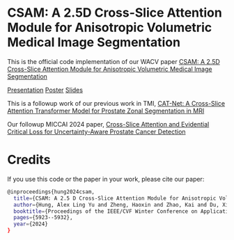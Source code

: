 # CSAM: A 2.5D Cross-Slice Attention Module for Anisotropic Volumetric Medical Image Segmentation

This is the official code implementation of our WACV paper [CSAM: A 2.5D Cross-Slice Attention Module for Anisotropic Volumetric Medical Image Segmentation](https://arxiv.org/abs/2311.04942)

[Presentation](https://youtu.be/602DSt8DXBw) [Poster](https://drive.google.com/file/d/1gS9O3QnCQUeYqCPwuGRRSmPb-MdnyPV9/view?usp=sharing) [Slides](https://drive.google.com/file/d/1JjapsZT7IiE1Vdm9CoUnXxas7_JuE-qd/view?usp=sharing)

This is a followup work of our previous work in TMI, [CAT-Net: A Cross-Slice Attention Transformer Model for Prostate Zonal Segmentation in MRI](https://github.com/aL3x-O-o-Hung/CAT-Net)

Our followup MICCAI 2024 paper, [Cross-Slice Attention and Evidential Critical Loss for Uncertainty-Aware Prostate Cancer Detection](https://github.com/aL3x-O-o-Hung/GLCSA_ECLoss) 

							

# Credits

If you use this code or the paper in your work, please cite our paper:
```bash
@inproceedings{hung2024csam,
  title={CSAM: A 2.5 D Cross-Slice Attention Module for Anisotropic Volumetric Medical Image Segmentation},
  author={Hung, Alex Ling Yu and Zheng, Haoxin and Zhao, Kai and Du, Xiaoxi and Pang, Kaifeng and Miao, Qi and Raman, Steven S and Terzopoulos, Demetri and Sung, Kyunghyun},
  booktitle={Proceedings of the IEEE/CVF Winter Conference on Applications of Computer Vision},
  pages={5923--5932},
  year={2024}
}
```
